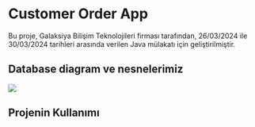 <h1>Customer Order App</h1>
Bu proje, Galaksiya Bilişim Teknolojileri firması tarafından, 26/03/2024 ile 30/03/2024 tarihleri arasında verilen Java mülakatı için geliştirilmiştir.


<h2>Database diagram ve nesnelerimiz</h2>
<img src="https://github.com/EgeUmut/customerOrder/assets/45629714/017dea2e-fdbb-4ea4-ae86-3c63eed32f34"/>

<h2>Projenin Kullanımı</h2>

